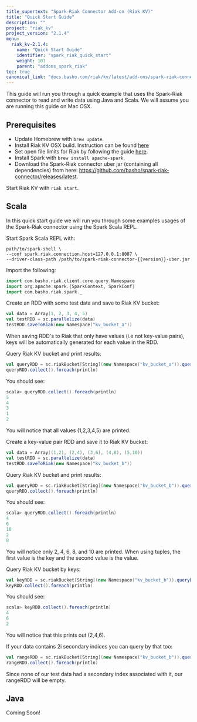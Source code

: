 ```yaml
---
title_supertext: "Spark-Riak Connector Add-on (Riak KV)"
title: "Quick Start Guide"
description: ""
project: "riak_kv"
project_version: "2.1.4"
menu:
  riak_kv-2.1.4:
    name: "Quick Start Guide"
    identifier: "spark_riak_quick_start"
    weight: 101
    parent: "addons_spark_riak"
toc: true
canonical_link: "docs.basho.com/riak/kv/latest/add-ons/spark-riak-connector/quick-start"
---
```


This guide will run you through a quick example that uses the Spark-Riak connector to read and write data using Java and Scala. We will assume you are running this guide on Mac OSX. 

## Prerequisites

- Update Homebrew with `brew update`.
- Install Riak KV OSX build. Instruction can be found [here](../../../setup/installing/mac-osx/)
- Set open file limits for Riak by following the guide [here](../../../using/performance/open-files-limit/#mac-os-x).
- Install Spark with `brew install apache-spark`.
- Download the Spark-Riak connector uber jar (containing all dependencies) from here: https://github.com/basho/spark-riak-connector/releases/latest.

Start Riak KV with `riak start`.

## Scala

In this quick start guide we will run you through some examples usages of the Spark-Riak connector using the Spark Scala REPL.

Start Spark Scala REPL with: 

```
path/to/spark-shell \
--conf spark.riak.connection.host=127.0.0.1:8087 \
--driver-class-path /path/to/spark-riak-connector-{{version}}-uber.jar
```

Import the following:

```scala
import com.basho.riak.client.core.query.Namespace
import org.apache.spark.{SparkContext, SparkConf}
import com.basho.riak.spark._
```

Create an RDD with some test data and save to Riak KV bucket:

```scala
val data = Array(1, 2, 3, 4, 5)
val testRDD = sc.parallelize(data)
testRDD.saveToRiak(new Namespace("kv_bucket_a"))
```

When saving RDD's to Riak that only have values (i.e not key-value pairs), keys will be automatically generated for each value in the RDD.

Query Riak KV bucket and print results:

```scala
val queryRDD = sc.riakBucket[String](new Namespace("kv_bucket_a")).queryAll()
queryRDD.collect().foreach(println)
```

You should see:

```scala
scala> queryRDD.collect().foreach(println)
5
4
3
1
2
```

You will notice that all values (1,2,3,4,5) are printed.

Create a key-value pair RDD and save it to Riak KV bucket:

```scala
val data = Array((1,2), (2,4), (3,6), (4,8), (5,10))
val testRDD = sc.parallelize(data)
testRDD.saveToRiak(new Namespace("kv_bucket_b"))
```

Query Riak KV bucket and print results:

```scala
val queryRDD = sc.riakBucket[String](new Namespace("kv_bucket_b")).queryAll()
queryRDD.collect().foreach(println)
```

You should see:

```scala
scala> queryRDD.collect().foreach(println)
4
6
10
2
8
```

You will notice only 2, 4, 6, 8, and 10 are printed. When using tuples, the first value is the key and the second value is the value.

Query Riak KV bucket by keys:

```scala
val keyRDD = sc.riakBucket[String](new Namespace("kv_bucket_b")).queryBucketKeys("1", "2", "3")
keyRDD.collect().foreach(println)
```

You should see:

```scala
scala> keyRDD.collect().foreach(println)
4
6
2
```

You will notice that this prints out (2,4,6).

If your data contains 2i secondary indices you can query by that too:

```scala
val rangeRDD = sc.riakBucket[String](new Namespace("kv_bucket_b")).query2iRange("myIndex", 1L, 5000L)
rangeRDD.collect().foreach(println)
```

Since none of our test data had a secondary index associated with it, our rangeRDD will be empty.

## Java

Coming Soon!
